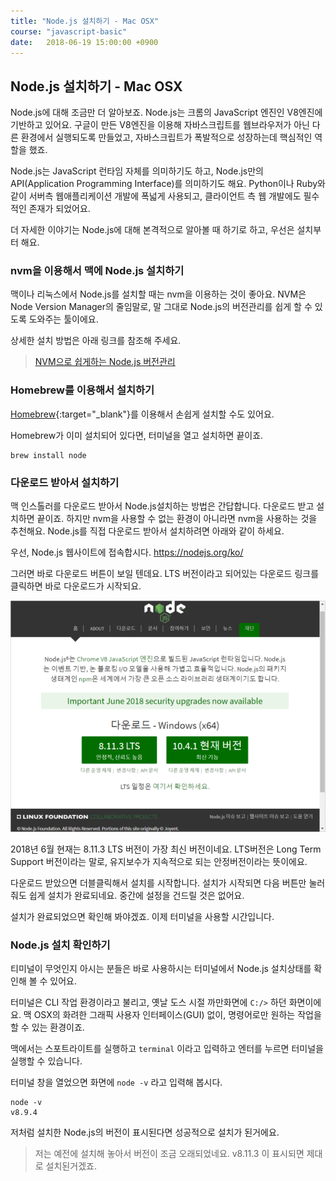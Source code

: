 ```yaml
---
title: "Node.js 설치하기 - Mac OSX"
course: "javascript-basic"
date:   2018-06-19 15:00:00 +0900
---
```




## Node.js 설치하기 - Mac OSX

Node.js에 대해 조금만 더 알아보죠. Node.js는 크롬의 JavaScript 엔진인 V8엔진에 기반하고 있어요. 구글이 만든 V8엔진을 이용해 자바스크립트를 웹브라우저가 아닌 다른 환경에서 실행되도록 만들었고, 자바스크립트가 폭발적으로 성장하는데 핵심적인 역할을 했죠.

Node.js는 JavaScript 런타임 자체를 의미하기도 하고, Node.js만의 API(Application Programming Interface)를 의미하기도 해요. Python이나 Ruby와 같이 서버측 웹애플리케이션 개발에 폭넓게 사용되고, 클라이언트 측 웹 개발에도 필수적인 존재가 되었어요.

더 자세한 이야기는 Node.js에 대해 본격적으로 알아볼 때 하기로 하고, 우선은 설치부터 해요.



### nvm을 이용해서 맥에 Node.js 설치하기

맥이나 리눅스에서 Node.js를 설치할 때는 nvm을 이용하는 것이 좋아요. NVM은 Node Version Manager의 줄임말로, 말 그대로 Node.js의 버전관리를 쉽게 할 수 있도록 도와주는 툴이에요.

상세한 설치 방법은 아래 링크를 참조해 주세요.

> [NVM으로 쉽게하는 Node.js 버전관리][nvm]



### Homebrew를 이용해서 설치하기

[Homebrew](https://brew.sh/){:target="_blank"}를 이용해서 손쉽게 설치할 수도 있어요.

Homebrew가 이미 설치되어 있다면, 터미널을 열고 설치하면 끝이죠.

```shell
brew install node
```



### 다운로드 받아서 설치하기

맥 인스톨러를 다운로드 받아서 Node.js설치하는 방법은 간답합니다. 다운로드 받고 설치하면 끝이죠. 하지만 nvm을 사용할 수 없는 환경이 아니라면 nvm을 사용하는 것을 추천해요. Node.js를 직접 다운로드 받아서 설치하려면 아래와 같이 하세요.

우선, Node.js 웹사이트에 접속합시다. https://nodejs.org/ko/

그러면 바로 다운로드 버튼이 보일 텐데요. LTS 버전이라고 되어있는 다운로드 링크를 클릭하면 바로 다운로드가 시작되요.

![nodejs-install1](img/nodejs-install1.png)



2018년 6월 현재는 8.11.3 LTS 버전이 가장 최신 버전이네요. LTS버전은 Long Term Support 버전이라는 말로, 유지보수가 지속적으로 되는 안정버전이라는 뜻이에요.

다운로드 받았으면 더블클릭해서 설치를 시작합니다. 설치가 시작되면 다음 버튼만 눌러줘도 쉽게 설치가 완료되네요. 중간에 설정을 건드릴 것은 없어요. 

설치가 완료되었으면 확인해 봐야겠죠. 이제 터미널을 사용할 시간입니다.



### Node.js 설치 확인하기

티미널이 무엇인지 아시는 분들은 바로 사용하시는 터미널에서 Node.js 설치상태를 확인해 볼 수 있어요.

터미널은 CLI 작업 환경이라고 불리고, 옛날 도스 시절 까만화면에 `C:/>` 하던 화면이에요. 맥 OSX의 화려한 그래픽 사용자 인터페이스(GUI) 없이, 명령어로만 원하는 작업을 할 수 있는 환경이죠.

맥에서는 스포트라이트를 실행하고 `terminal` 이라고 입력하고 엔터를 누르면 터미널을 실행할 수 있습니다. 

터미널 창을 열었으면 화면에 `node -v` 라고 입력해 봅시다.

```shell
node -v
v8.9.4
```

저처럼 설치한 Node.js의 버전이 표시된다면 성공적으로 설치가 된거에요.

> 저는 예전에 설치해 놓아서 버전이 조금 오래되었네요. v8.11.3 이 표시되면 제대로 설치된거겠죠.



[nvm]: /posts/nodejs/nvm-for-node-version-manager

